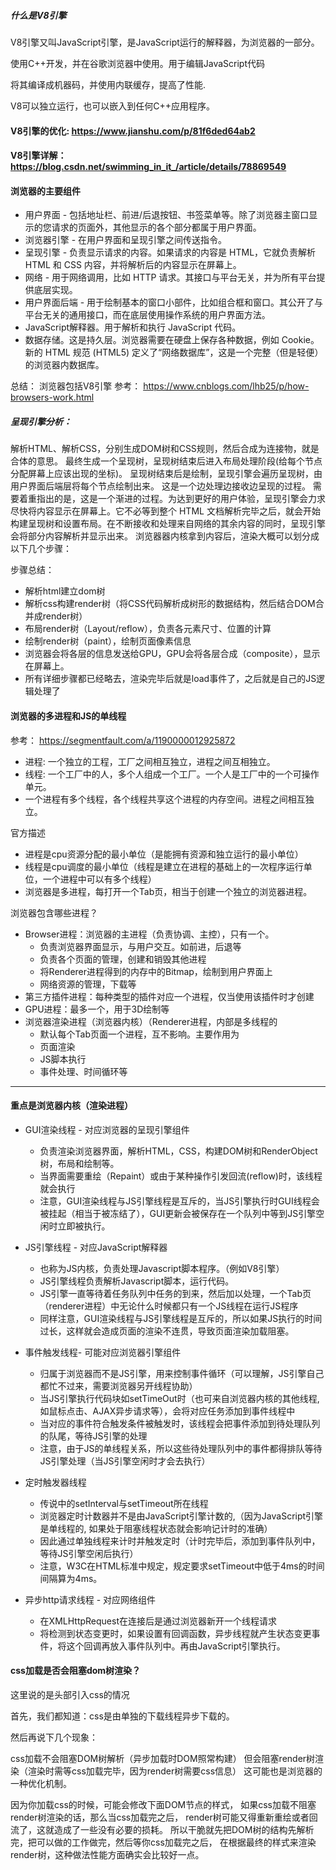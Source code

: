 
#####  什么是V8引擎
V8引擎又叫JavaScript引擎，是JavaScript运行的解释器，为浏览器的一部分。

使用C++开发，并在谷歌浏览器中使用。用于编辑JavaScript代码

将其编译成机器码，并使用内联缓存，提高了性能.

V8可以独立运行，也可以嵌入到任何C++应用程序。

#### V8引擎的优化:  https://www.jianshu.com/p/81f6ded64ab2

#### V8引擎详解： https://blog.csdn.net/swimming_in_it_/article/details/78869549

#### 浏览器的主要组件
- 用户界面 - 包括地址栏、前进/后退按钮、书签菜单等。除了浏览器主窗口显示的您请求的页面外，其他显示的各个部分都属于用户界面。
- 浏览器引擎 - 在用户界面和呈现引擎之间传送指令。
- 呈现引擎 - 负责显示请求的内容。如果请求的内容是 HTML，它就负责解析 HTML 和 CSS 内容，并将解析后的内容显示在屏幕上。
- 网络 - 用于网络调用，比如 HTTP 请求。其接口与平台无关，并为所有平台提供底层实现。
- 用户界面后端 - 用于绘制基本的窗口小部件，比如组合框和窗口。其公开了与平台无关的通用接口，而在底层使用操作系统的用户界面方法。
- JavaScript解释器。用于解析和执行 JavaScript 代码。
- 数据存储。这是持久层。浏览器需要在硬盘上保存各种数据，例如 Cookie。新的 HTML 规范 (HTML5) 定义了“网络数据库”，这是一个完整（但是轻便）的浏览器内数据库。

总结： 浏览器包括V8引擎
参考： https://www.cnblogs.com/lhb25/p/how-browsers-work.html

##### 呈现引擎分析：
解析HTML、解析CSS，分别生成DOM树和CSS规则，然后合成为连接物，就是合体的意思。
最终生成一个呈现树，呈现树结束后进入布局处理阶段(给每个节点分配屏幕上应该出现的坐标)。
呈现树结束后是绘制，呈现引擎会遍历呈现树，由用户界面后端层将每个节点绘制出来。
这是一个边处理边接收边呈现的过程。
需要着重指出的是，这是一个渐进的过程。为达到更好的用户体验，呈现引擎会力求尽快将内容显示在屏幕上。它不必等到整个 HTML 文档解析完毕之后，就会开始构建呈现树和设置布局。在不断接收和处理来自网络的其余内容的同时，呈现引擎会将部分内容解析并显示出来。
浏览器器内核拿到内容后，渲染大概可以划分成以下几个步骤：

步骤总结：
- 解析html建立dom树
- 解析css构建render树（将CSS代码解析成树形的数据结构，然后结合DOM合并成render树）
- 布局render树（Layout/reflow），负责各元素尺寸、位置的计算
- 绘制render树（paint），绘制页面像素信息
- 浏览器会将各层的信息发送给GPU，GPU会将各层合成（composite），显示在屏幕上。
- 所有详细步骤都已经略去，渲染完毕后就是load事件了，之后就是自己的JS逻辑处理了

#### 浏览器的多进程和JS的单线程
参考： https://segmentfault.com/a/1190000012925872

- 进程: 一个独立的工程，工厂之间相互独立，进程之间互相独立。
- 线程: 一个工厂中的人，多个人组成一个工厂。一个人是工厂中的一个可操作单元。
- 一个进程有多个线程，各个线程共享这个进程的内存空间。进程之间相互独立。

官方描述
- 进程是cpu资源分配的最小单位（是能拥有资源和独立运行的最小单位）
- 线程是cpu调度的最小单位（线程是建立在进程的基础上的一次程序运行单位，一个进程中可以有多个线程）
- 浏览器是多进程，每打开一个Tab页，相当于创建一个独立的浏览器进程。

浏览器包含哪些进程？
- Browser进程：浏览器的主进程（负责协调、主控），只有一个。
    - 负责浏览器界面显示，与用户交互。如前进，后退等
    - 负责各个页面的管理，创建和销毁其他进程
    - 将Renderer进程得到的内存中的Bitmap，绘制到用户界面上
    - 网络资源的管理，下载等
- 第三方插件进程：每种类型的插件对应一个进程，仅当使用该插件时才创建
- GPU进程：最多一个，用于3D绘制等
- 浏览器渲染进程（浏览器内核）（Renderer进程，内部是多线程的
    - 默认每个Tab页面一个进程，互不影响。主要作用为
    - 页面渲染
    - JS脚本执行
    - 事件处理、时间循环等
--------
#### 重点是浏览器内核（渲染进程）
- GUI渲染线程 - 对应浏览器的呈现引擎组件
    - 负责渲染浏览器界面，解析HTML，CSS，构建DOM树和RenderObject树，布局和绘制等。
    - 当界面需要重绘（Repaint）或由于某种操作引发回流(reflow)时，该线程就会执行
    - 注意，GUI渲染线程与JS引擎线程是互斥的，当JS引擎执行时GUI线程会被挂起（相当于被冻结了），GUI更新会被保存在一个队列中等到JS引擎空闲时立即被执行。
- JS引擎线程 - 对应JavaScript解释器
    - 也称为JS内核，负责处理Javascript脚本程序。（例如V8引擎）
    - JS引擎线程负责解析Javascript脚本，运行代码。
    - JS引擎一直等待着任务队列中任务的到来，然后加以处理，一个Tab页（renderer进程）中无论什么时候都只有一个JS线程在运行JS程序
    - 同样注意，GUI渲染线程与JS引擎线程是互斥的，所以如果JS执行的时间过长，这样就会造成页面的渲染不连贯，导致页面渲染加载阻塞。
- 事件触发线程- 可能对应浏览器引擎组件
    - 归属于浏览器而不是JS引擎，用来控制事件循环（可以理解，JS引擎自己都忙不过来，需要浏览器另开线程协助）
    - 当JS引擎执行代码块如setTimeOut时（也可来自浏览器内核的其他线程,如鼠标点击、AJAX异步请求等），会将对应任务添加到事件线程中
    - 当对应的事件符合触发条件被触发时，该线程会把事件添加到待处理队列的队尾，等待JS引擎的处理
    - 注意，由于JS的单线程关系，所以这些待处理队列中的事件都得排队等待JS引擎处理（当JS引擎空闲时才会去执行）

- 定时触发器线程
    - 传说中的setInterval与setTimeout所在线程
    - 浏览器定时计数器并不是由JavaScript引擎计数的,（因为JavaScript引擎是单线程的, 如果处于阻塞线程状态就会影响记计时的准确）
    - 因此通过单独线程来计时并触发定时（计时完毕后，添加到事件队列中，等待JS引擎空闲后执行）
    - 注意，W3C在HTML标准中规定，规定要求setTimeout中低于4ms的时间间隔算为4ms。
- 异步http请求线程 - 对应网络组件
    - 在XMLHttpRequest在连接后是通过浏览器新开一个线程请求
    - 将检测到状态变更时，如果设置有回调函数，异步线程就产生状态变更事件，将这个回调再放入事件队列中。再由JavaScript引擎执行。



#### css加载是否会阻塞dom树渲染？
这里说的是头部引入css的情况

首先，我们都知道：css是由单独的下载线程异步下载的。

然后再说下几个现象：

css加载不会阻塞DOM树解析（异步加载时DOM照常构建）
但会阻塞render树渲染（渲染时需等css加载完毕，因为render树需要css信息）
这可能也是浏览器的一种优化机制。

因为你加载css的时候，可能会修改下面DOM节点的样式，
如果css加载不阻塞render树渲染的话，那么当css加载完之后，
render树可能又得重新重绘或者回流了，这就造成了一些没有必要的损耗。
所以干脆就先把DOM树的结构先解析完，把可以做的工作做完，然后等你css加载完之后，
在根据最终的样式来渲染render树，这种做法性能方面确实会比较好一点。
